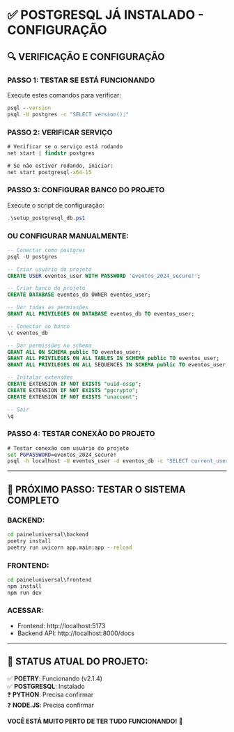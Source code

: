 # ✅ POSTGRESQL JÁ INSTALADO - CONFIGURAÇÃO

## 🔍 VERIFICAÇÃO E CONFIGURAÇÃO

### PASSO 1: TESTAR SE ESTÁ FUNCIONANDO

Execute estes comandos para verificar:

```cmd
psql --version
psql -U postgres -c "SELECT version();"
```

### PASSO 2: VERIFICAR SERVIÇO

```cmd
# Verificar se o serviço está rodando
net start | findstr postgres

# Se não estiver rodando, iniciar:
net start postgresql-x64-15
```

### PASSO 3: CONFIGURAR BANCO DO PROJETO

Execute o script de configuração:

```powershell
.\setup_postgresql_db.ps1
```

### OU CONFIGURAR MANUALMENTE:

```sql
-- Conectar como postgres
psql -U postgres

-- Criar usuário do projeto
CREATE USER eventos_user WITH PASSWORD 'eventos_2024_secure!';

-- Criar banco do projeto
CREATE DATABASE eventos_db OWNER eventos_user;

-- Dar todas as permissões
GRANT ALL PRIVILEGES ON DATABASE eventos_db TO eventos_user;

-- Conectar ao banco
\c eventos_db

-- Dar permissões no schema
GRANT ALL ON SCHEMA public TO eventos_user;
GRANT ALL PRIVILEGES ON ALL TABLES IN SCHEMA public TO eventos_user;
GRANT ALL PRIVILEGES ON ALL SEQUENCES IN SCHEMA public TO eventos_user;

-- Instalar extensões
CREATE EXTENSION IF NOT EXISTS "uuid-ossp";
CREATE EXTENSION IF NOT EXISTS "pgcrypto";
CREATE EXTENSION IF NOT EXISTS "unaccent";

-- Sair
\q
```

### PASSO 4: TESTAR CONEXÃO DO PROJETO

```cmd
# Testar conexão com usuário do projeto
set PGPASSWORD=eventos_2024_secure!
psql -h localhost -U eventos_user -d eventos_db -c "SELECT current_user, current_database();"
```

---

## 🚀 PRÓXIMO PASSO: TESTAR O SISTEMA COMPLETO

### BACKEND:

```cmd
cd paineluniversal\backend
poetry install
poetry run uvicorn app.main:app --reload
```

### FRONTEND:

```cmd
cd paineluniversal\frontend
npm install
npm run dev
```

### ACESSAR:

- Frontend: http://localhost:5173
- Backend API: http://localhost:8000/docs

---

## 🎯 STATUS ATUAL DO PROJETO:

✅ **POETRY**: Funcionando (v2.1.4)  
✅ **POSTGRESQL**: Instalado  
❓ **PYTHON**: Precisa confirmar  
❓ **NODE.JS**: Precisa confirmar

**VOCÊ ESTÁ MUITO PERTO DE TER TUDO FUNCIONANDO!** 🎉
